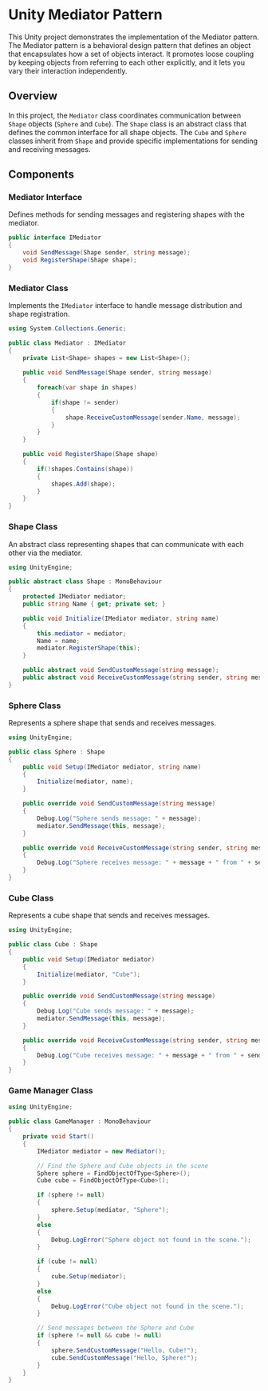 # Unity Mediator Pattern

This Unity project demonstrates the implementation of the Mediator pattern. The Mediator pattern is a behavioral design pattern that defines an object that encapsulates how a set of objects interact. It promotes loose coupling by keeping objects from referring to each other explicitly, and it lets you vary their interaction independently.

## Overview

In this project, the `Mediator` class coordinates communication between `Shape` objects (`Sphere` and `Cube`). The `Shape` class is an abstract class that defines the common interface for all shape objects. The `Cube` and `Sphere` classes inherit from `Shape` and provide specific implementations for sending and receiving messages.

## Components

### Mediator Interface
Defines methods for sending messages and registering shapes with the mediator.
```csharp
public interface IMediator 
{
    void SendMessage(Shape sender, string message);
    void RegisterShape(Shape shape);    
}
```

### Mediator Class
Implements the `IMediator` interface to handle message distribution and shape registration.
```csharp
using System.Collections.Generic;

public class Mediator : IMediator
{
    private List<Shape> shapes = new List<Shape>();
    
    public void SendMessage(Shape sender, string message)
    {
        foreach(var shape in shapes)
        {
            if(shape != sender)
            {
                shape.ReceiveCustomMessage(sender.Name, message);
            }
        }
    }

    public void RegisterShape(Shape shape)
    {
        if(!shapes.Contains(shape))
        {
            shapes.Add(shape);
        }
    }
}
```

### Shape Class
An abstract class representing shapes that can communicate with each other via the mediator.
```csharp
using UnityEngine;

public abstract class Shape : MonoBehaviour
{
    protected IMediator mediator;
    public string Name { get; private set; }

    public void Initialize(IMediator mediator, string name)
    {
        this.mediator = mediator;
        Name = name;
        mediator.RegisterShape(this);
    }

    public abstract void SendCustomMessage(string message);
    public abstract void ReceiveCustomMessage(string sender, string message);
}
```

### Sphere Class
Represents a sphere shape that sends and receives messages.
```csharp
using UnityEngine;

public class Sphere : Shape
{
    public void Setup(IMediator mediator, string name)
    {
        Initialize(mediator, name);
    }

    public override void SendCustomMessage(string message)
    {
        Debug.Log("Sphere sends message: " + message);
        mediator.SendMessage(this, message);
    }

    public override void ReceiveCustomMessage(string sender, string message)
    {
        Debug.Log("Sphere receives message: " + message + " from " + sender);
    }
}
```

### Cube Class
Represents a cube shape that sends and receives messages.
```csharp
using UnityEngine;

public class Cube : Shape
{
    public void Setup(IMediator mediator)
    {
        Initialize(mediator, "Cube");
    }

    public override void SendCustomMessage(string message)
    {
        Debug.Log("Cube sends message: " + message);
        mediator.SendMessage(this, message);
    }

    public override void ReceiveCustomMessage(string sender, string message)
    {
        Debug.Log("Cube receives message: " + message + " from " + sender);
    }
}
```

### Game Manager Class
```csharp
using UnityEngine;

public class GameManager : MonoBehaviour
{
    private void Start()
    {
        IMediator mediator = new Mediator();

        // Find the Sphere and Cube objects in the scene
        Sphere sphere = FindObjectOfType<Sphere>();
        Cube cube = FindObjectOfType<Cube>();

        if (sphere != null)
        {
            sphere.Setup(mediator, "Sphere");
        }
        else
        {
            Debug.LogError("Sphere object not found in the scene.");
        }

        if (cube != null)
        {
            cube.Setup(mediator);
        }
        else
        {
            Debug.LogError("Cube object not found in the scene.");
        }

        // Send messages between the Sphere and Cube
        if (sphere != null && cube != null)
        {
            sphere.SendCustomMessage("Hello, Cube!");
            cube.SendCustomMessage("Hello, Sphere!");
        }
    }
}
```



